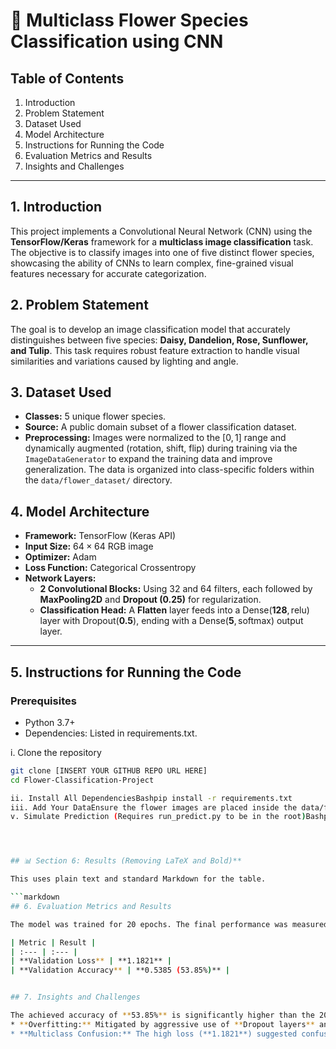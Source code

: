 # 🌷 Multiclass Flower Species Classification using CNN

## Table of Contents
1. Introduction
2. Problem Statement
3. Dataset Used
4. Model Architecture
5. Instructions for Running the Code
6. Evaluation Metrics and Results
7. Insights and Challenges

---

## 1. Introduction

This project implements a Convolutional Neural Network (CNN) using the **TensorFlow/Keras** framework for a **multiclass image classification** task. The objective is to classify images into one of five distinct flower species, showcasing the ability of CNNs to learn complex, fine-grained visual features necessary for accurate categorization.

## 2. Problem Statement

The goal is to develop an image classification model that accurately distinguishes between five species: **Daisy, Dandelion, Rose, Sunflower, and Tulip**. This task requires robust feature extraction to handle visual similarities and variations caused by lighting and angle.

## 3. Dataset Used

* **Classes:** 5 unique flower species.
* **Source:** A public domain subset of a flower classification dataset.
* **Preprocessing:** Images were normalized to the $[0, 1]$ range and dynamically augmented (rotation, shift, flip) during training via the `ImageDataGenerator` to expand the training data and improve generalization. The data is organized into class-specific folders within the `data/flower_dataset/` directory.

## 4. Model Architecture

* **Framework:** TensorFlow (Keras API)
* **Input Size:** $64 \times 64$ RGB image
* **Optimizer:** Adam
* **Loss Function:** Categorical Crossentropy
* **Network Layers:**
    * **2 Convolutional Blocks:** Using 32 and 64 filters, each followed by **MaxPooling2D** and **Dropout (0.25)** for regularization.
    * **Classification Head:** A **Flatten** layer feeds into a $\text{Dense}(\mathbf{128}, \text{relu})$ layer with $\text{Dropout}(\mathbf{0.5})$, ending with a $\text{Dense}(\mathbf{5}, \text{softmax})$ output layer.

---

## 5. Instructions for Running the Code

### Prerequisites
* Python 3.7+
* Dependencies: Listed in requirements.txt.

i. Clone the repository
```bash
git clone [INSERT YOUR GITHUB REPO URL HERE]  
cd Flower-Classification-Project

ii. Install All DependenciesBashpip install -r requirements.txt
iii. Add Your DataEnsure the flower images are placed inside the data/flower_dataset/ folder, with one subfolder for each of the five classes.iv. Train the ModelBashpython run_train_flowers.py
v. Simulate Prediction (Requires run_predict.py to be in the root)Bashpython .\run_predict.py test_rose.jpg




## 📊 Section 6: Results (Removing LaTeX and Bold)**

This uses plain text and standard Markdown for the table.

```markdown
## 6. Evaluation Metrics and Results

The model was trained for 20 epochs. The final performance was measured on the 20% validation split of the dataset.

| Metric | Result |
| :--- | :--- |
| **Validation Loss** | **1.1821** |
| **Validation Accuracy** | **0.5385 (53.85%)** |


## 7. Insights and Challenges

The achieved accuracy of **53.85%** is significantly higher than the 20% random guess baseline, confirming the CNN successfully learned discriminative features. The primary challenges addressed were:
* **Overfitting:** Mitigated by aggressive use of **Dropout layers** and dynamic **Data Augmentation** to enhance the model's ability to generalize.
* **Multiclass Confusion:** The high loss (**1.1821**) suggested confusion between visually similar species, addressed by increasing the capacity of the final Dense layer to 128 neurons.